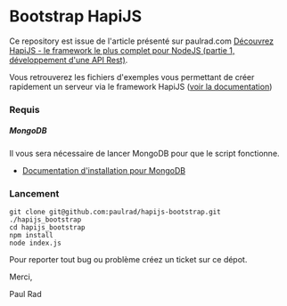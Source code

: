 # Bootstrap HapiJS

Ce repository est issue de l'article présenté sur paulrad.com [Découvrez HapiJS - le framework le plus complet pour NodeJS (partie 1, développement d'une API Rest)](http://paulrad.com/articles/nodejs/decouvrez-hapijs/).

Vous retrouverez les fichiers d'exemples vous permettant de créer rapidement un serveur via le framework HapiJS ([voir la documentation](http://hapijs.com/api))

### Requis

##### MongoDB
Il vous sera nécessaire de lancer MongoDB pour que le script fonctionne.
- [Documentation d'installation pour MongoDB](http://docs.mongodb.org/manual/installation/)

### Lancement

```
git clone git@github.com:paulrad/hapijs-bootstrap.git ./hapijs_bootstrap
cd hapijs_bootstrap
npm install
node index.js
```

Pour reporter tout bug ou problème créez un ticket sur ce dépot.

Merci,

Paul Rad
